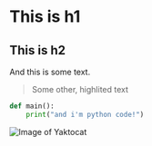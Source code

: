 # This is h1

## This is h2

And this is some text.

> Some other, highlited text

```py
def main():
    print("and i'm python code!")
```

![Image of Yaktocat](https://octodex.github.com/images/yaktocat.png)
